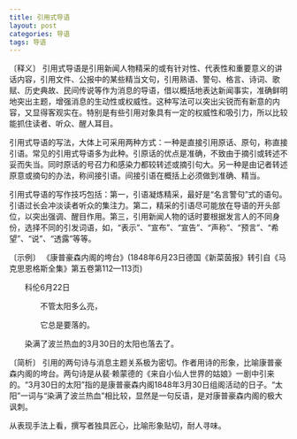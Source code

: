 ```yaml
---
title: 引用式导语
layout: post
categories: 导语
tags: 导语
---
```


〔释义〕 引用式导语是引用新闻人物精采的或有针对性、代表性和重要意义的讲话内容，引用文件、公报中的某些精当文句，引用熟语、警句、格言、诗词、歌赋、历史典故、民间传说等作为消息的导语，借以概括地表达新闻事实，准确鲜明地突出主题，增强消息的生动性或权威性。这种写法可以突出尖锐而有新意的内容，又显得客观实在。特别是有些引用对象具有一定的权威性和吸引力，所以比较能抓住读者、听众、醒人耳目。

引用式导语的写法，大体上可采用两种方式：一种是直接引用原话、原句，称直接引语。常见的引用式导语多为此种。引原话的优点是准确，不致由于摘引或转述不妥而失当。同时原话的号召力和感染力都较转述或摘引句大。另一种是由记者转述原意或摘句的办法，称间接引语。间接引语在概括上必须做到准确、精当。

引用式导语的写作技巧包括：第一，引语凝炼精采，最好是“名言警句”式的语句。引语过长会冲淡读者听众的集注力。第二，精采的引语尽可能放在导语的开头部位，以突出强调、醒目作用。第三，引用新闻人物的话时要根据发言人的不同身份，选择不同的引发词语，如，“表示”、“宣布”、“宣告”、“声称”、“预言”、“希望”、“说”、“透露”等等。

〔示例〕 《康普豪森内阁的垮台》(1848年6月23日德国《新菜茵报》转引自《马克思恩格斯全集》第五卷第112—113页)

　　科伦6月22日

　　　　不管太阳多么亮，

　　　　它总是要落的。

　　染满了波兰热血的3月30日的太阳也落去了。

〔简析〕 引用的两句诗与消息主题关系极为密切。作者用诗的形象，比喻康普豪森内阁的垮台。两句诗是从裴·赖蒙德的《来自小仙人世界的姑娘》一剧中引来的。“3月30日的太阳”指的是康普豪森内阁1848年3月30日组阁活动的日子。“太阳”一词与“染满了波兰热血”相比较，显然是一句反语，是对康普豪森内阁的极大讽刺。

从表现手法上看，撰写者独具匠心，比喻形象贴切，耐人寻味。 